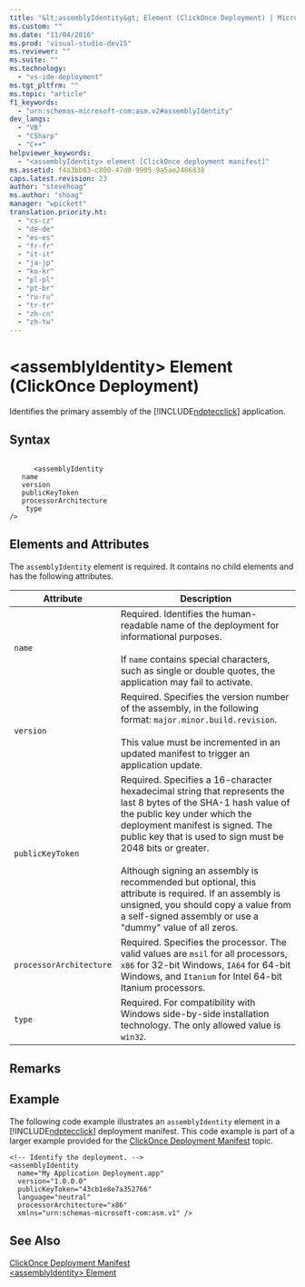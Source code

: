 ```yaml
---
title: "&lt;assemblyIdentity&gt; Element (ClickOnce Deployment) | Microsoft Docs"
ms.custom: ""
ms.date: "11/04/2016"
ms.prod: "visual-studio-dev15"
ms.reviewer: ""
ms.suite: ""
ms.technology: 
  - "vs-ide-deployment"
ms.tgt_pltfrm: ""
ms.topic: "article"
f1_keywords: 
  - "urn:schemas-microsoft-com:asm.v2#assemblyIdentity"
dev_langs: 
  - "VB"
  - "CSharp"
  - "C++"
helpviewer_keywords: 
  - "<assemblyIdentity> element [ClickOnce deployment manifest]"
ms.assetid: f4a3bb83-c800-47d0-9905-9a5ae2486838
caps.latest.revision: 23
author: "stevehoag"
ms.author: "shoag"
manager: "wpickett"
translation.priority.ht: 
  - "cs-cz"
  - "de-de"
  - "es-es"
  - "fr-fr"
  - "it-it"
  - "ja-jp"
  - "ko-kr"
  - "pl-pl"
  - "pt-br"
  - "ru-ru"
  - "tr-tr"
  - "zh-cn"
  - "zh-tw"
---
```

# &lt;assemblyIdentity&gt; Element (ClickOnce Deployment)
Identifies the primary assembly of the [!INCLUDE[ndptecclick](../deployment/includes/ndptecclick_md.md)] application.  
  
## Syntax  
  
```  
  
      <assemblyIdentity    
   name   
   version  
   publicKeyToken  
   processorArchitecture  
    type  
/>  
```  
  
## Elements and Attributes  
 The `assemblyIdentity` element is required. It contains no child elements and has the following attributes.  
  
|Attribute|Description|  
|---------------|-----------------|  
|`name`|Required. Identifies the human-readable name of the deployment for informational purposes.<br /><br /> If `name` contains special characters, such as single or double quotes, the application may fail to activate.|  
|`version`|Required. Specifies the version number of the assembly, in the following format: `major.minor.build.revision`.<br /><br /> This value must be incremented in an updated manifest to trigger an application update.|  
|`publicKeyToken`|Required. Specifies a 16-character hexadecimal string that represents the last 8 bytes of the SHA-1 hash value of the public key under which the deployment manifest is signed. The public key that is used to sign must be 2048 bits or greater.<br /><br /> Although signing an assembly is recommended but optional, this attribute is required. If an assembly is unsigned, you should copy a value from a self-signed assembly or use a "dummy" value of all zeros.|  
|`processorArchitecture`|Required. Specifies the processor. The valid values are `msil` for all processors, `x86` for 32-bit Windows, `IA64` for 64-bit Windows, and `Itanium` for Intel 64-bit Itanium processors.|  
|`type`|Required. For compatibility with Windows side-by-side installation technology. The only allowed value is `win32`.|  
  
## Remarks  
  
## Example  
 The following code example illustrates an `assemblyIdentity` element in a [!INCLUDE[ndptecclick](../deployment/includes/ndptecclick_md.md)] deployment manifest. This code example is part of a larger example provided for the [ClickOnce Deployment Manifest](../deployment/clickonce-deployment-manifest.md) topic.  
  
```  
<!-- Identify the deployment. -->  
<assemblyIdentity   
  name="My Application Deployment.app"  
  version="1.0.0.0"  
  publicKeyToken="43cb1e8e7a352766"  
  language="neutral"  
  processorArchitecture="x86"  
  xmlns="urn:schemas-microsoft-com:asm.v1" />  
```  
  
## See Also  
 [ClickOnce Deployment Manifest](../deployment/clickonce-deployment-manifest.md)   
 [\<assemblyIdentity> Element](../deployment/assemblyidentity-element-clickonce-application.md)
